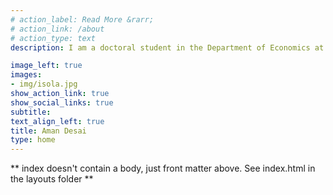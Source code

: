 ```yaml
---
# action_label: Read More &rarr;
# action_link: /about
# action_type: text
description: I am a doctoral student in the Department of Economics at the Graduate Center, CUNY. My    research interests are  at the intersection of income      inequality, intergenerational income mobility,    and their public policy implications. I am    also interested in financial modeling using advanced statistical  and machine learning techniques. In my spare time, I like to read non-fiction, watch cricket, and soccer games.

image_left: true
images:
- img/isola.jpg
show_action_link: true
show_social_links: true
subtitle:
text_align_left: true
title: Aman Desai
type: home
---
```


** index doesn't contain a body, just front matter above.
See index.html in the layouts folder **
